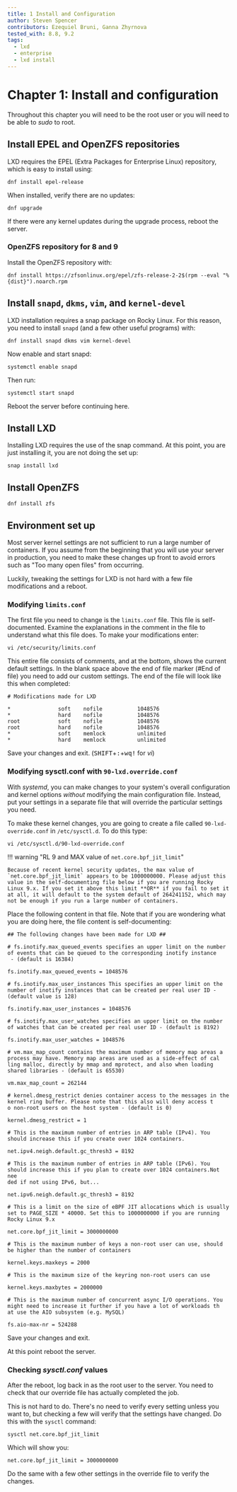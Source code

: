 ```yaml
---
title: 1 Install and Configuration
author: Steven Spencer
contributors: Ezequiel Bruni, Ganna Zhyrnova
tested_with: 8.8, 9.2
tags:
  - lxd
  - enterprise
  - lxd install
---
```


# Chapter 1: Install and configuration

Throughout this chapter you will need to be the root user or you will need to be able to _sudo_ to root.

## Install EPEL and OpenZFS repositories

LXD requires the EPEL (Extra Packages for Enterprise Linux) repository, which is easy to install using:

```
dnf install epel-release
```

When installed, verify there are no updates:

```
dnf upgrade
```

If there were any kernel updates during the upgrade process, reboot the server.

### OpenZFS repository for 8 and 9

Install the OpenZFS repository with:

```
dnf install https://zfsonlinux.org/epel/zfs-release-2-2$(rpm --eval "%{dist}").noarch.rpm
```

## Install `snapd`, `dkms`, `vim`, and `kernel-devel`

LXD installation requires a snap package on Rocky Linux. For this reason, you need to install `snapd` (and a few other useful programs) with:

```
dnf install snapd dkms vim kernel-devel
```

Now enable and start snapd:

```
systemctl enable snapd
```

Then run:

```
systemctl start snapd
```

Reboot the server before continuing here.

## Install LXD

Installing LXD requires the use of the snap command. At this point, you are just installing it, you are not doing the set up:

```
snap install lxd
```

## Install OpenZFS 

```
dnf install zfs
```

## Environment set up

Most server kernel settings are not sufficient to run a large number of containers. If you assume from the beginning that you will use your server in production, you need to make these changes up front to avoid errors such as "Too many open files" from occurring.

Luckily, tweaking the settings for LXD is not hard with a few file modifications and a reboot.

### Modifying `limits.conf`

The first file you need to change is the `limits.conf` file. This file is self-documented. Examine the explanations in the comment in the file to understand what this file does. To make your modifications enter:

```
vi /etc/security/limits.conf
```

This entire file consists of comments, and at the bottom, shows the current default settings. In the blank space above the end of file marker (#End of file) you need to add our custom settings. The end of the file will look like this when completed:

```
# Modifications made for LXD

*               soft    nofile           1048576
*               hard    nofile           1048576
root            soft    nofile           1048576
root            hard    nofile           1048576
*               soft    memlock          unlimited
*               hard    memlock          unlimited
```

Save your changes and exit. (<kbd>SHIFT</kbd>+<kbd>:</kbd>+<kbd>wq!</kbd> for _vi_)

### Modifying sysctl.conf with `90-lxd.override.conf`

With _systemd_, you can make changes to your system's overall configuration and kernel options *without* modifying the main configuration file. Instead, put your settings in a separate file that will override the particular settings you need.

To make these kernel changes, you are going to create a file called `90-lxd-override.conf` in `/etc/sysctl.d`. To do this type:

```
vi /etc/sysctl.d/90-lxd-override.conf
```

!!! warning "RL 9 and MAX value of `net.core.bpf_jit_limit`"

    Because of recent kernel security updates, the max value of `net.core.bpf_jit_limit` appears to be 1000000000. Please adjust this value in the self-documenting file below if you are running Rocky Linux 9.x. If you set it above this limit **OR** if you fail to set it at all, it will default to the system default of 264241152, which may not be enough if you run a large number of containers.

Place the following content in that file. Note that if you are wondering what you are doing here, the file content is self-documenting:

```
## The following changes have been made for LXD ##

# fs.inotify.max_queued_events specifies an upper limit on the number of events that can be queued to the corresponding inotify instance
 - (default is 16384)

fs.inotify.max_queued_events = 1048576

# fs.inotify.max_user_instances This specifies an upper limit on the number of inotify instances that can be created per real user ID -
(default value is 128)

fs.inotify.max_user_instances = 1048576

# fs.inotify.max_user_watches specifies an upper limit on the number of watches that can be created per real user ID - (default is 8192)

fs.inotify.max_user_watches = 1048576

# vm.max_map_count contains the maximum number of memory map areas a process may have. Memory map areas are used as a side-effect of cal
ling malloc, directly by mmap and mprotect, and also when loading shared libraries - (default is 65530)

vm.max_map_count = 262144

# kernel.dmesg_restrict denies container access to the messages in the kernel ring buffer. Please note that this also will deny access t
o non-root users on the host system - (default is 0)

kernel.dmesg_restrict = 1

# This is the maximum number of entries in ARP table (IPv4). You should increase this if you create over 1024 containers.

net.ipv4.neigh.default.gc_thresh3 = 8192

# This is the maximum number of entries in ARP table (IPv6). You should increase this if you plan to create over 1024 containers.Not nee
ded if not using IPv6, but...

net.ipv6.neigh.default.gc_thresh3 = 8192

# This is a limit on the size of eBPF JIT allocations which is usually set to PAGE_SIZE * 40000. Set this to 1000000000 if you are running Rocky Linux 9.x

net.core.bpf_jit_limit = 3000000000

# This is the maximum number of keys a non-root user can use, should be higher than the number of containers

kernel.keys.maxkeys = 2000

# This is the maximum size of the keyring non-root users can use

kernel.keys.maxbytes = 2000000

# This is the maximum number of concurrent async I/O operations. You might need to increase it further if you have a lot of workloads th
at use the AIO subsystem (e.g. MySQL)

fs.aio-max-nr = 524288
```

Save your changes and exit.

At this point reboot the server.

### Checking _sysctl.conf_ values

After the reboot, log back in as the root user to the server. You need to check that our override file has actually completed the job.

This is not hard to do. There's no need to verify every setting unless you want to, but checking a few will verify that the settings have changed. Do this with the `sysctl` command:

```
sysctl net.core.bpf_jit_limit
```

Which will show you:

```
net.core.bpf_jit_limit = 3000000000
```

Do the same with a few other settings in the override file to verify the changes.
